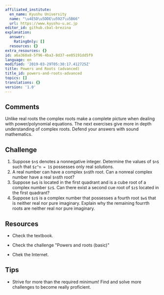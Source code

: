 ```yaml
---
affiliated_institute:
  en_name: Kyushu University
  name: "\u4E5D\u5DDE\u5927\u5B66"
  url: https://www.kyushu-u.ac.jp
editor_id: github.cbal-brezina
explanation:
  answer:
    RatingOnly: []
  resources: {}
extra_resources: {}
id: a6a360a8-5f96-4ba3-8d37-ee05191dd5f9
language: en
modified: '2019-03-29T05:30:17.412725Z'
title: Powers and Roots (advanced)
title_id: powers-and-roots-advanced
topics: []
translations: {}
version: '1.0'
---
```


## Comments

Unlike real roots the complex roots make a complete picture when dealing with power/polynomial equations. The next exercises give more in depth understanding of complex roots. Defend your answers with sound mathematics.

## Challenge

1. Suppose `$n$` denotes a nonnegative integer. Determine the values of `$n$` such that `$z^n = 1$` possesses only real solutions. 
2. A real number can have a complex `$n$`th root. Can a nonreal complex number have a real `$n$`th root?
3. Suppose `$w$` is located in the first quadrant and is a cube root of a complex number `$z$`. Can there exist a second cue root of `$z$` located in the first quadrant? 
4. Suppose `$z$` is a complex number that possesses a fourth root `$w$` that is neither real nor pure imaginary. Explain why the remaining fourrth roots are neither real nor pure imaginary.


## Resources

- Check the textbook.
 
- Check the challenge "Powers and roots (basic)"

- Chek the Internet.

## Tips

- Strive for more than the required minimum! Find and solve more challenges to become really proficient.




